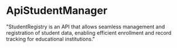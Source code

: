 # ApiStudentManager
"StudentRegistry is an API that allows seamless management and registration of student data, enabling efficient enrollment and record tracking for educational institutions."
